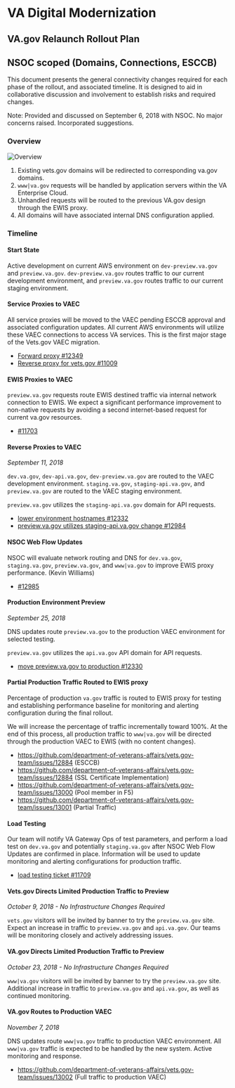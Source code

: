 # VA Digital Modernization

## VA.gov Relaunch Rollout Plan

## NSOC scoped (Domains, Connections, ESCCB)

This document presents the general connectivity changes required for each phase of the rollout, and associated timeline. It is designed to aid in collaborative discussion and involvement to establish risks and required changes.

Note: Provided and discussed on September 6, 2018 with NSOC. No major concerns raised. Incorporated suggestions.

### Overview

![Overview](./NSOC-Scope.png)

1. Existing vets.gov domains will be redirected to corresponding va.gov domains.
2. `www|va.gov` requests will be handled by application servers within the VA Enterprise Cloud.
3. Unhandled requests will be routed to the previous VA.gov design through the EWIS proxy.
4. All domains will have associated internal DNS configuration applied.

### Timeline

#### Start State

Active development on current AWS environment on `dev-preview.va.gov` and `preview.va.gov`. `dev-preview.va.gov` routes traffic to our current development environment, and `preview.va.gov` routes traffic to our current staging environment. 

#### Service Proxies to VAEC

All service proxies will be moved to the VAEC pending ESCCB approval and associated configuration updates. All current AWS environments will utilize these VAEC connections to access VA services. This is the first major stage of the Vets.gov VAEC migration. 

- [Forward proxy #12349](https://github.com/department-of-veterans-affairs/vets.gov-team/issues/12349)
- [Reverse proxy for vets.gov #11009](https://github.com/department-of-veterans-affairs/vets.gov-team/issues/11009)

#### EWIS Proxies to VAEC

`preview.va.gov` requests route EWIS destined traffic via internal network connection to EWIS. We expect a significant performance improvement to non-native requests by avoiding a second internet-based request for current va.gov resources. 

- [#11703](https://github.com/department-of-veterans-affairs/vets.gov-team/issues/11703)  

#### Reverse Proxies to VAEC

*September 11, 2018*

`dev.va.gov`, `dev-api.va.gov`, `dev-preview.va.gov` are routed to the VAEC development environment. `staging.va.gov`, `staging-api.va.gov`, and `preview.va.gov` are routed to the VAEC staging environment. 

`preview.va.gov` utilizes the `staging-api.va.gov` domain for API requests.

- [lower environment hostnames #12332](https://github.com/department-of-veterans-affairs/vets.gov-team/issues/12332)
- [preview.va.gov utilizes staging-api.va.gov change #12984](https://github.com/department-of-veterans-affairs/vets.gov-team/issues/12984)

#### NSOC Web Flow Updates

NSOC will evaluate network routing and DNS for `dev.va.gov`, `staging.va.gov`, `preview.va.gov`, and `www|va.gov` to improve EWIS proxy performance.  (Kevin Williams)

- [#12985](https://github.com/department-of-veterans-affairs/vets.gov-team/issues/12985)

#### Production Environment Preview

*September 25, 2018*

DNS updates route `preview.va.gov` to the production VAEC environment for selected testing.

`preview.va.gov` utilizes the `api.va.gov` API domain for API requests.

- [move preview.va.gov to production #12330](https://github.com/department-of-veterans-affairs/vets.gov-team/issues/12330)

#### Partial Production Traffic Routed to EWIS proxy

Percentage of production `va.gov` traffic is routed to EWIS proxy for testing and establishing performance baseline for monitoring and alerting configuration during the final rollout.

We will increase the percentage of traffic incrementally toward 100%. At the end of this process, all production traffic to `www|va.gov` will be directed through the production VAEC to EWIS (with no content changes).

- https://github.com/department-of-veterans-affairs/vets.gov-team/issues/12884 (ESCCB)
- https://github.com/department-of-veterans-affairs/vets.gov-team/issues/12884 (SSL Certificate Implementation)
- https://github.com/department-of-veterans-affairs/vets.gov-team/issues/13000 (Pool member in F5)
- https://github.com/department-of-veterans-affairs/vets.gov-team/issues/13001 (Partial Traffic)

#### Load Testing

Our team will notify VA Gateway Ops of test parameters, and perform a load test on `dev.va.gov` and potentially `staging.va.gov` after NSOC Web Flow Updates are confirmed in place. Information will be used to update monitoring and alerting configurations for production traffic.

- [load testing ticket #11709](https://github.com/department-of-veterans-affairs/vets.gov-team/issues/11709) 

#### Vets.gov Directs Limited Production Traffic to Preview

*October 9, 2018 - No Infrastructure Changes Required*

`vets.gov` visitors will be invited by banner to try the `preview.va.gov` site. Expect an increase in traffic to `preview.va.gov` and `api.va.gov`. Our teams will be monitoring closely and actively addressing issues.


#### VA.gov Directs Limited Production Traffic to Preview

*October 23, 2018 - No Infrastructure Changes Required*

`www|va.gov` visitors will be invited by banner to try the `preview.va.gov` site. Additional increase in traffic to `preview.va.gov` and `api.va.gov`, as well as continued monitoring.

#### VA.gov Routes to Production VAEC

*November 7, 2018*

DNS updates route `www|va.gov` traffic to production VAEC environment. All `www|va.gov` traffic is expected to be handled by the new system. Active monitoring and response.

- https://github.com/department-of-veterans-affairs/vets.gov-team/issues/13002 (Full traffic to production VAEC)
